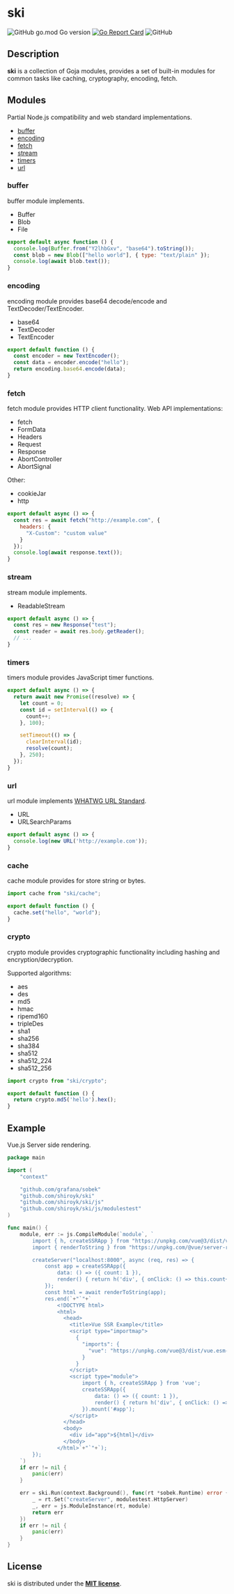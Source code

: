 # ski
![GitHub go.mod Go version](https://img.shields.io/github/go-mod/go-version/shiroyk/ski)
[![Go Report Card](https://goreportcard.com/badge/github.com/shiroyk/ski)](https://goreportcard.com/report/github.com/shiroyk/ski)
![GitHub](https://img.shields.io/github/license/shiroyk/ski)<br/>

## Description
**ski** is a collection of Goja modules, provides a set of built-in modules for common tasks like caching, cryptography, encoding, fetch.

## Modules
Partial Node.js compatibility and web standard implementations.
- [buffer](#buffer)
- [encoding](#encoding)
- [fetch](#fetch)
- [stream](#stream)
- [timers](#timers)
- [url](#url)
### buffer
buffer module implements.
- Buffer
- Blob
- File
```js
export default async function () {
  console.log(Buffer.from("Y2lhbGxv", "base64").toString());
  const blob = new Blob(["hello world"], { type: "text/plain" });
  console.log(await blob.text());
}
```
### encoding
encoding module provides base64 decode/encode and TextDecoder/TextEncoder.
- base64
- TextDecoder
- TextEncoder
```js
export default function () {
  const encoder = new TextEncoder();
  const data = encoder.encode("hello");
  return encoding.base64.encode(data);
}
```
### fetch
fetch module provides HTTP client functionality. Web API implementations:
- fetch
- FormData
- Headers
- Request
- Response
- AbortController
- AbortSignal

Other:
- cookieJar
- http
```js
export default async () => {
  const res = await fetch("http://example.com", {
    headers: {
      "X-Custom": "custom value"
    }
  });
  console.log(await response.text());
}
```
### stream
stream module implements.
- ReadableStream
```js
export default async () => {
  const res = new Response("test");
  const reader = await res.body.getReader();
  // ...
}
```
### timers
timers module provides JavaScript timer functions.
```js
export default async () => {
  return await new Promise((resolve) => {
    let count = 0;
    const id = setInterval(() => {
      count++;
    }, 100);

    setTimeout(() => {
      clearInterval(id);
      resolve(count);
    }, 250);
  });
}
```
### url
url module implements [WHATWG URL Standard](https://url.spec.whatwg.org/).
- URL
- URLSearchParams
```js
export default async () => {
  console.log(new URL('http://example.com'));
}
```
### cache
cache module provides for store string or bytes.
```js
import cache from "ski/cache";

export default function () {
  cache.set("hello", "world");
}
```
### crypto
crypto module provides cryptographic functionality including hashing and encryption/decryption.

Supported algorithms:

- aes
- des
- md5
- hmac
- ripemd160
- tripleDes
- sha1
- sha256
- sha384
- sha512
- sha512_224
- sha512_256
```js
import crypto from "ski/crypto";

export default function () {
  return crypto.md5('hello').hex();
}
```

## Example
Vue.js Server side rendering.
```go
package main

import (
	"context"

	"github.com/grafana/sobek"
	"github.com/shiroyk/ski"
	"github.com/shiroyk/ski/js"
	"github.com/shiroyk/ski/js/modulestest"
)

func main() {
	module, err := js.CompileModule(`module`, `
		import { h, createSSRApp } from "https://unpkg.com/vue@3/dist/vue.runtime.esm-browser.js";
		import { renderToString } from "https://unpkg.com/@vue/server-renderer@3/dist/server-renderer.esm-browser.js";

        createServer("localhost:8000", async (req, res) => {
			const app = createSSRApp({
				data: () => ({ count: 1 }),
				render() { return h('div', { onClick: () => this.count++ }, this.count) },
			});
			const html = await renderToString(app);
			res.end(`+"`"+`
				<!DOCTYPE html>
				<html>
				  <head>
					<title>Vue SSR Example</title>
					<script type="importmap">
					  {
						"imports": {
						  "vue": "https://unpkg.com/vue@3/dist/vue.esm-browser.js"
						}
					  }
					</script>
					<script type="module">
						import { h, createSSRApp } from 'vue';
						createSSRApp({
							data: () => ({ count: 1 }),
							render() { return h('div', { onClick: () => this.count++ }, this.count) },
						}).mount('#app');
					</script>
				  </head>
				  <body>
					<div id="app">${html}</div>
				  </body>
				</html>`+"`"+`);
		});
    `)
	if err != nil {
		panic(err)
	}

	err = ski.Run(context.Background(), func(rt *sobek.Runtime) error {
		_ = rt.Set("createServer", modulestest.HttpServer)
		_, err = js.ModuleInstance(rt, module)
		return err
	})
	if err != nil {
		panic(err)
	}
}
```
## License
ski is distributed under the [**MIT license**](https://github.com/shiroyk/ski/blob/master/LICENSE.md).

